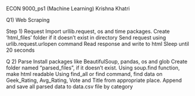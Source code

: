 
ECON 9000_ps1 (Machine Learning)                                     Krishna Khatri

Q1) Web Scraping 
 
Step 1) Request
Import urllib.request, os and time packages. 
Create ‘html_files’ folder if it doesn’t exist in directory
Send request using urlib.request.urlopen command
Read response and write to html
Sleep until 20 seconds



Q 2) Parse
Install packages like BeautifulSoup, pandas, os and glob
Create folder named “parsed_files”, if it doesn’t exist.
Using soup.find function, make html readable
Using find_all or find command, find data on Geek_Rating, Avg_Rating, Vote and Title from appropriate place.
Append and save all parsed data to data.csv file by category 

